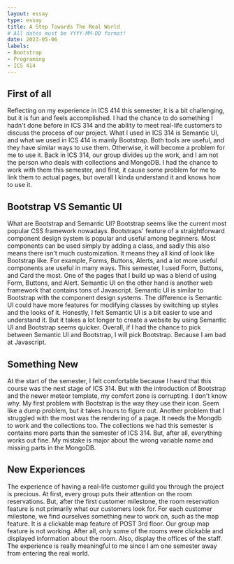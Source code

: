 ```yaml
---
layout: essay
type: essay
title: A Step Towards The Real World
# All dates must be YYYY-MM-DD format!
date: 2023-05-06
labels:
- Bootstrap
- Programing
- ICS 414
---
```

## First of all
Reflecting on my experience in ICS 414 this semester, it is a bit challenging, but it is fun and feels accomplished. I had the chance to do something I hadn't done before in ICS 314 and the ability to meet real-life customers to discuss the process of our project. What I used in ICS 314 is Semantic UI, and what we used in ICS 414 is mainly Bootstrap. Both tools are useful, and they have similar ways to use them. Otherwise, it will become a problem for me to use it. Back in ICS 314, our group divides up the work, and I am not the person who deals with collections and MongoDB. I had the chance to work with them this semester, and first, it cause some problem for me to link them to actual pages, but overall I kinda understand it and knows how to use it.

## Bootstrap VS Semantic UI
What are Bootstrap and Semantic UI? Bootstrap seems like the current most popular CSS framework nowadays. Bootstraps' feature of a straightforward component design system is popular and useful among beginners. Most components can be used simply by adding a class, and sadly this also means there isn't much customization. It means they all kind of look like Bootstrap like. For example, Forms, Buttons, Alerts, and a lot more useful components are useful in many ways. This semester, I used Form, Buttons, and Card the most. One of the pages that I build up was a blend of using Form, Buttons, and Alert. Semantic UI on the other hand is another web framework that contains tons of Javascript. Semantic UI is similar to Bootstrap with the component design systems. The difference is Semantic UI could have more features for modifying classes by switching up styles and the looks of it. Honestly, I felt Semantic UI is a bit easier to use and understand it. But it takes a lot longer to create a website by using Semantic UI and Bootstrap seems quicker. Overall, if I had the chance to pick between Semantic UI and Bootstrap, I will pick Bootstrap. Because I am bad at Javascript.

## Something New
At the start of the semester, I felt comfortable because I heard that this course was the next stage of ICS 314. But with the introduction of Bootstrap and the newer meteor template, my comfort zone is corrupting. I don't know why. My first problem with Bootstrap is the way they use their icon. Seem like a dump problem, but it takes hours to figure out. Another problem that I struggled with the most was the rendering of a page. It needs the Mongdb to work and the collections too. The collections we had this semester is contains more parts than the semester of ICS 314. But, after all, everything works out fine. My mistake is major about the wrong variable name and missing parts in the MongoDB.
## New Experiences
The experience of having a real-life customer guild you through the project is precious. At first, every group puts their attention on the room reservations. But, after the first customer milestone, the room reservation feature is not primarily what our customers look for. For each customer milestone, we find ourselves something new to work on, such as the map feature. It is a clickable map feature of POST 3rd floor. Our group map feature is not working. After all, only some of the rooms were clickable and displayed information about the room. Also, display the offices of the staff. The experience is really meaningful to me since I am one semester away from entering the real world. 


